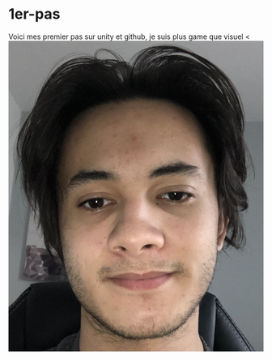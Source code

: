 # 1er-pas
Voici mes premier pas sur unity et github, je suis plus game que visuel 
< <img src="readme/1.jpg">
